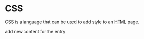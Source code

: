 # CSS















CSS is a language that can be used to add style to an [HTML](/wiki/HTML) page.



add new content for the entry 




